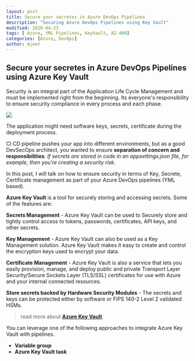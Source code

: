 ```yaml
---
layout: post
title: Secure your secretes in Azure DevOps Pipelines
description: "Securing Azure DevOps Pipelines using Key Vault"
modified: 2020-04-23
tags: [ Azure, YML Pipelines, KeyVault, AZ-400]
categories: [Azure, DevOps]
author: Ajeet
---
```


## Secure your secretes in Azure DevOps Pipelines using Azure Key Vault  

Security is an integral part of the Application Life Cycle Management and must be implemented right from the beginning. Its everyone's responsibility to ensure security compliance in every process and each phase.

![ ](https://media1.giphy.com/media/JpGRoqJXTqv4f1mrJb/100.webp?cid=ecf05e47d6cfd92788dfc2cd326e5a4af621da17e69257b7&rid=100.webp)

<!--more-->
The application might need software keys, secrets, certificate during the deployment process.  

CI CD pipeline pushes your app into different environments, but as a good DevSecOps architect, you wanted to ensure **separation of concern and responsibilities**. *If secrets are stored in code in an appsettings.json file, for example, then you're creating a security risk*.

In this post, I will talk on how to ensure security in terms of Key, Secrete, Certificate management as part of your Azure DevOps pipelines (YML based). 

**Azure Key Vault** is a tool for securely storing and accessing secrets.  Some of the features are:

**Secrets Management** - Azure Key Vault can be used to Securely store and tightly control access to tokens, passwords, certificates, API keys, and other secrets.

**Key Management** - Azure Key Vault can also be used as a Key Management solution. Azure Key Vault makes it easy to create and control the encryption keys used to encrypt your data.

**Certificate Management** - Azure Key Vault is also a service that lets you easily provision, manage, and deploy public and private Transport Layer Security/Secure Sockets Layer (TLS/SSL) certificates for use with Azure and your internal connected resources.

**Store secrets backed by Hardware Security Modules** - The secrets and keys can be protected either by software or FIPS 140-2 Level 2 validated HSMs.

> read more about [**Azure Key Vault**](https://docs.microsoft.com/en-in/azure/key-vault/general/overview).

You can leverage one of the following approaches to integrate Azure Key Vault with pipelines.

-   **Variable group**
-   **Azure Key Vault task**